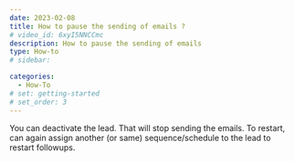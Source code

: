 ```yaml
---
date: 2023-02-08
title: How to pause the sending of emails ?
# video_id: 6xyI5NNCCmc
description: How to pause the sending of emails
type: How-to
# sidebar:

categories:
  - How-To
# set: getting-started
# set_order: 3
---
```

You can deactivate the lead. That will stop sending the emails. To restart, can again assign another (or same) sequence/schedule to the lead to restart followups.  